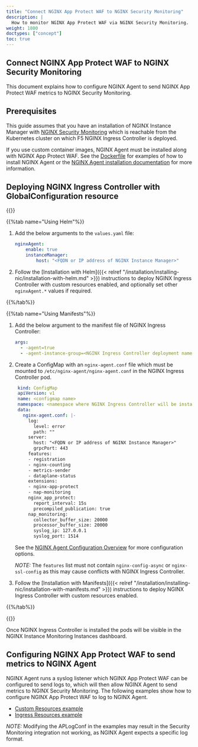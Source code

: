 ```yaml
---
title: "Connect NGINX App Protect WAF to NGINX Security Monitoring"
description: |
  How to monitor NGINX App Protect WAF via NGINX Security Monitoring.
weight: 1800
doctypes: ["concept"]
toc: true
---
```

## Connect NGINX App Protect WAF to NGINX Security Monitoring


This document explains how to configure NGINX Agent to send NGINX App Protect WAF metrics to NGINX Security Monitoring.

## Prerequisites

This guide assumes that you have an installation of NGINX Instance Manager with [NGINX Security Monitoring](https://docs.nginx.com/nginx-management-suite/installation/vm-bare-metal/install-security-monitoring/) which is reachable from the Kubernetes cluster on which F5 NGINX Ingress Controller is deployed.

If you use custom container images, NGINX Agent must be installed along with NGINX App Protect WAF. See the [Dockerfile](https://github.com/nginxinc/kubernetes-ingress/tree/v3.4.3/build/Dockerfile) for examples of how to install NGINX Agent or the [NGINX Agent installation documentation](https://docs.nginx.com/nginx-agent/installation-upgrade/) for more information.

## Deploying NGINX Ingress Controller with GlobalConfiguration resource

{{<tabs name="deploy-config-resource">}}

{{%tab name="Using Helm"%}}

1. Add the below arguments to the `values.yaml` file:
    ```yaml
    nginxAgent:
        enable: true
        instanceManager:
            host: "<FQDN or IP address of NGINX Instance Manager>"
    ```

2. Follow the [Installation with Helm]({{< relref "/installation/installing-nic/installation-with-helm.md" >}}) instructions to deploy NGINX Ingress Controller with custom resources enabled, and optionally set other `nginxAgent.*` values if required.

{{%/tab%}}

{{%tab name="Using Manifests"%}}

1. Add the below argument to the manifest file of NGINX Ingress Controller:

    ```yaml
    args:
      - -agent=true
      - -agent-instance-group=<NGINX Ingress Controller deployment name>
    ```

2. Create a ConfigMap with an `nginx-agent.conf` file which must be mounted to `/etc/nginx-agent/nginx-agent.conf` in the NGINX Ingress Controller pod.
   ```yaml
    kind: ConfigMap
    apiVersion: v1
    name: <configmap name>
    namespace: <namespace where NGINX Ingress Controller will be installed>
    data:
      nginx-agent.conf: |-
        log:
          level: error
          path: ""
        server:
          host: "<FQDN or IP address of NGINX Instance Manager>"
          grpcPort: 443
        features:
        - registration
        - nginx-counting
        - metrics-sender
        - dataplane-status
        extensions:
        - nginx-app-protect
        - nap-monitoring
        nginx_app_protect:
          report_interval: 15s
          precompiled_publication: true
        nap_monitoring:
          collector_buffer_size: 20000
          processor_buffer_size: 20000
          syslog_ip: 127.0.0.1
          syslog_port: 1514
   ```
   See the [NGINX Agent Configuration Overview](https://docs.nginx.com/nginx-agent/configuration/configuration-overview/) for more configuration options.

   *NOTE:* The `features` list must not contain `nginx-config-async` or `nginx-ssl-config` as this may cause conflicts with NGINX Ingress Controller.

3. Follow the [Installation with Manifests]({{< relref "/installation/installing-nic/installation-with-manifests.md" >}}) instructions to deploy NGINX Ingress Controller with custom resources enabled.

{{%/tab%}}

{{</tabs>}}

Once NGINX Ingress Controller is installed the pods will be visible in the NGINX Instance Monitoring Instances dashboard.

## Configuring NGINX App Protect WAF to send metrics to NGINX Agent

NGINX Agent runs a syslog listener which NGINX App Protect WAF can be configured to send logs to, which will then allow NGINX Agent to send metrics to NGINX Security Monitoring. The following examples show how to configure NGINX App Protect WAF to log to NGINX Agent.

- [Custom Resources example](https://github.com/nginxinc/kubernetes-ingress/tree/v3.4.3/examples/custom-resources/security-monitoring)
- [Ingress Resources example](https://github.com/nginxinc/kubernetes-ingress/tree/v3.4.3/examples/ingress-resources/security-monitoring)

*NOTE:* Modifying the APLogConf in the examples may result in the Security Monitoring integration not working, as NGINX Agent expects a specific log format.
